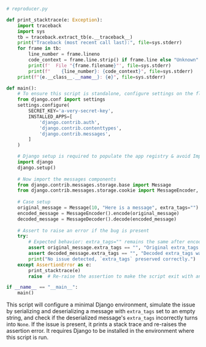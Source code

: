 ```python
# reproducer.py

def print_stacktrace(e: Exception):
    import traceback
    import sys
    tb = traceback.extract_tb(e.__traceback__)
    print("Traceback (most recent call last):", file=sys.stderr)
    for frame in tb:
        line_number = frame.lineno
        code_context = frame.line.strip() if frame.line else "Unknown"
        print(f'  File "{frame.filename}"', file=sys.stderr)
        print(f"    {line_number}: {code_context}", file=sys.stderr)
    print(f"{e.__class__.__name__}: {e}", file=sys.stderr)

def main():
    # To ensure this script is standalone, configure settings on the fly
    from django.conf import settings
    settings.configure(
        SECRET_KEY='a-very-secret-key',
        INSTALLED_APPS=[
            'django.contrib.auth',
            'django.contrib.contenttypes',
            'django.contrib.messages',
        ]
    )

    # Django setup is required to populate the app registry & avoid ImproperlyConfigured exceptions
    import django
    django.setup()
    
    # Now import the messages components
    from django.contrib.messages.storage.base import Message
    from django.contrib.messages.storage.cookie import MessageEncoder, MessageDecoder
    
    # Case setup
    original_message = Message(10, "Here is a message", extra_tags="")
    encoded_message = MessageEncoder().encode(original_message)
    decoded_message = MessageDecoder().decode(encoded_message)
    
    # Assert to raise an error if the bug is present
    try:
        # Expected behavior: extra_tags="" remains the same after encoding and decoding
        assert original_message.extra_tags == "", "Original extra_tags should be an empty string"
        assert decoded_message.extra_tags == "", "Decoded extra_tags was incorrectly set to None instead of an empty string"
        print("No issue detected, `extra_tags` preserved correctly.")
    except AssertionError as e:
        print_stacktrace(e)
        raise  # Re-raise the assertion to make the script exit with an error

if __name__ == "__main__":
    main()
```

This script will configure a minimal Django environment, simulate the issue by serializing and deserializing a message with `extra_tags` set to an empty string, and check if the deserialized message's `extra_tags` incorrectly turns into `None`. If the issue is present, it prints a stack trace and re-raises the assertion error. It requires Django to be installed in the environment where this script is run.
